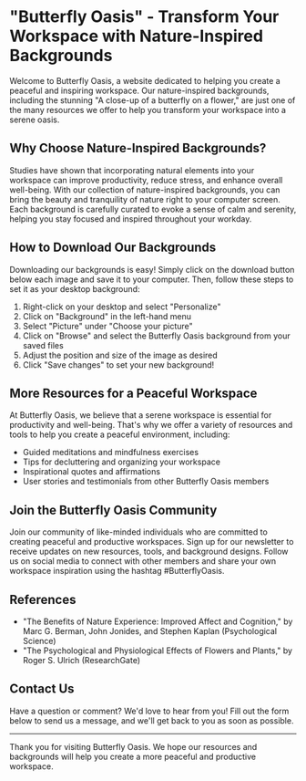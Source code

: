 <!--font:Inter-->

# "Butterfly Oasis" - Transform Your Workspace with Nature-Inspired Backgrounds

Welcome to Butterfly Oasis, a website dedicated to helping you create a peaceful and inspiring workspace. Our nature-inspired backgrounds, including the stunning "A close-up of a butterfly on a flower," are just one of the many resources we offer to help you transform your workspace into a serene oasis.

## Why Choose Nature-Inspired Backgrounds?

Studies have shown that incorporating natural elements into your workspace can improve productivity, reduce stress, and enhance overall well-being. With our collection of nature-inspired backgrounds, you can bring the beauty and tranquility of nature right to your computer screen. Each background is carefully curated to evoke a sense of calm and serenity, helping you stay focused and inspired throughout your workday.

## How to Download Our Backgrounds

Downloading our backgrounds is easy! Simply click on the download button below each image and save it to your computer. Then, follow these steps to set it as your desktop background:

1. Right-click on your desktop and select "Personalize"
2. Click on "Background" in the left-hand menu
3. Select "Picture" under "Choose your picture"
4. Click on "Browse" and select the Butterfly Oasis background from your saved files
5. Adjust the position and size of the image as desired
6. Click "Save changes" to set your new background!

## More Resources for a Peaceful Workspace

At Butterfly Oasis, we believe that a serene workspace is essential for productivity and well-being. That's why we offer a variety of resources and tools to help you create a peaceful environment, including:

- Guided meditations and mindfulness exercises
- Tips for decluttering and organizing your workspace
- Inspirational quotes and affirmations
- User stories and testimonials from other Butterfly Oasis members

## Join the Butterfly Oasis Community

Join our community of like-minded individuals who are committed to creating peaceful and productive workspaces. Sign up for our newsletter to receive updates on new resources, tools, and background designs. Follow us on social media to connect with other members and share your own workspace inspiration using the hashtag #ButterflyOasis.

## References

- "The Benefits of Nature Experience: Improved Affect and Cognition," by Marc G. Berman, John Jonides, and Stephen Kaplan (Psychological Science)
- "The Psychological and Physiological Effects of Flowers and Plants," by Roger S. Ulrich (ResearchGate)

## Contact Us

Have a question or comment? We'd love to hear from you! Fill out the form below to send us a message, and we'll get back to you as soon as possible.

---

Thank you for visiting Butterfly Oasis. We hope our resources and backgrounds will help you create a more peaceful and productive workspace.

<!--

Write me content for website with wallpaper which alt text is:

"A close-up of a butterfly on a flower"

The name/title of the page should not be 1:1 copy of the alt text but rather a real content of the website which is using this wallpaper.

- Use markdown format 
- Start with heading
- Heading should be short and concise
- The content should look like a real website 
- The website should not be about the wallpaper, wallpaper is just a related background
- Heading should be contain work "wallpaper" or "background"
- Include real sections like references, contact, user stories, etc. use things relevant to the page purpose.
- Feel free to use structure like headings, bullets, numbering, blockquotes, paragraphs, horizontal lines, etc.
- You can use formatting like bold or _italic_
- You can include UTF-8 emojis
- Links should be only #hash anchors (and you can refer to the document itself)
- Do not include images


---


# "Butterfly Oasis" - A Serene Wallpaper for Your Desktop Background

Welcome to Butterfly Oasis, a website dedicated to bringing you the tranquility of nature right to your computer screen. Our website offers a wide range of resources and tools to help you create a peaceful workspace, including our beautiful "A close-up of a butterfly on a flower" wallpaper.

## Why Choose Butterfly Oasis Wallpaper?

Our wallpaper is more than just a pretty picture - it's a reminder of the beauty and serenity of nature. Studies have shown that incorporating natural elements into your workspace can improve productivity, reduce stress, and enhance overall well-being. With our Butterfly Oasis wallpaper, you can transform your desktop background into a calming oasis that will inspire you every time you sit down at your computer.

## How to Download Our Wallpaper

Downloading our wallpaper is easy! Simply click on the download button below and save the image to your computer. Then, follow these steps to set it as your desktop background:

1. Right-click on your desktop and select "Personalize"
2. Click on "Background" in the left-hand menu
3. Select "Picture" under "Choose your picture"
4. Click on "Browse" and select the Butterfly Oasis wallpaper from your saved files
5. Adjust the position and size of the image as desired
6. Click "Save changes" to set your new wallpaper!

## More Resources for a Peaceful Workspace

At Butterfly Oasis, we believe that a serene workspace is essential for productivity and well-being. That's why we offer a variety of resources and tools to help you create a peaceful environment, including:

- Guided meditations and mindfulness exercises
- Tips for decluttering and organizing your workspace
- Inspirational quotes and affirmations
- User stories and testimonials from other Butterfly Oasis members

## Join the Butterfly Oasis Community

Join our community of like-minded individuals who are committed to creating peaceful and productive workspaces. Sign up for our newsletter to receive updates on new resources, tools, and wallpaper designs. Follow us on social media to connect with other members and share your own workspace inspiration using the hashtag #ButterflyOasis.

## References

- "The Benefits of Nature Experience: Improved Affect and Cognition," by Marc G. Berman, John Jonides, and Stephen Kaplan (Psychological Science)
- "The Psychological and Physiological Effects of Flowers and Plants," by Roger S. Ulrich (ResearchGate)

## Contact Us

Have a question or comment? We'd love to hear from you! Fill out the form below to send us a message, and we'll get back to you as soon as possible.

---

Thank you for visiting Butterfly Oasis. We hope our resources and wallpaper will help you create a more peaceful and productive workspace.


---


Heading should not include word "wallpaper". The website should not be about the wallpaper itself, wallpaper is just a related background, rewrite whole content.


---


# "Butterfly Oasis" - Transform Your Workspace with Nature-Inspired Backgrounds

Welcome to Butterfly Oasis, a website dedicated to helping you create a peaceful and inspiring workspace. Our nature-inspired backgrounds, including the stunning "A close-up of a butterfly on a flower," are just one of the many resources we offer to help you transform your workspace into a serene oasis.

## Why Choose Nature-Inspired Backgrounds?

Studies have shown that incorporating natural elements into your workspace can improve productivity, reduce stress, and enhance overall well-being. With our collection of nature-inspired backgrounds, you can bring the beauty and tranquility of nature right to your computer screen. Each background is carefully curated to evoke a sense of calm and serenity, helping you stay focused and inspired throughout your workday.

## How to Download Our Backgrounds

Downloading our backgrounds is easy! Simply click on the download button below each image and save it to your computer. Then, follow these steps to set it as your desktop background:

1. Right-click on your desktop and select "Personalize"
2. Click on "Background" in the left-hand menu
3. Select "Picture" under "Choose your picture"
4. Click on "Browse" and select the Butterfly Oasis background from your saved files
5. Adjust the position and size of the image as desired
6. Click "Save changes" to set your new background!

## More Resources for a Peaceful Workspace

At Butterfly Oasis, we believe that a serene workspace is essential for productivity and well-being. That's why we offer a variety of resources and tools to help you create a peaceful environment, including:

- Guided meditations and mindfulness exercises
- Tips for decluttering and organizing your workspace
- Inspirational quotes and affirmations
- User stories and testimonials from other Butterfly Oasis members

## Join the Butterfly Oasis Community

Join our community of like-minded individuals who are committed to creating peaceful and productive workspaces. Sign up for our newsletter to receive updates on new resources, tools, and background designs. Follow us on social media to connect with other members and share your own workspace inspiration using the hashtag #ButterflyOasis.

## References

- "The Benefits of Nature Experience: Improved Affect and Cognition," by Marc G. Berman, John Jonides, and Stephen Kaplan (Psychological Science)
- "The Psychological and Physiological Effects of Flowers and Plants," by Roger S. Ulrich (ResearchGate)

## Contact Us

Have a question or comment? We'd love to hear from you! Fill out the form below to send us a message, and we'll get back to you as soon as possible.

---

Thank you for visiting Butterfly Oasis. We hope our resources and backgrounds will help you create a more peaceful and productive workspace.

-->
